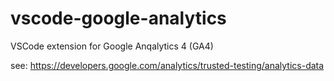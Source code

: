 # vscode-google-analytics
VSCode extension for Google Anqalytics 4 (GA4)

see: https://developers.google.com/analytics/trusted-testing/analytics-data
